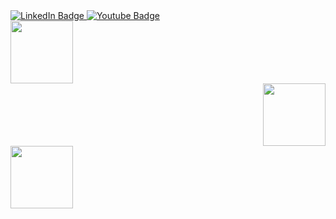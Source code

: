 <div id="badges">
  <a href="https://www.linkedin.com/in/arooj-arif-5133a1233/">
    <img src="https://img.shields.io/badge/LinkedIn-blue?style=for-the-badge&logo=linkedin&logoColor=white" alt="LinkedIn Badge"/>
  </a>
  <a href="https://www.youtube.com/channel/UC4Iquh-ka0ISJsRdgDH36og">
    <img src="https://img.shields.io/badge/YouTube-red?style=for-the-badge&logo=youtube&logoColor=white" alt="Youtube Badge"/>
  </a>
</div>

<div id="header" align="left">
  <img src="https://media.giphy.com/media/1sgetPM00wWqJpVUTl/giphy.gif" width="100"/>
</div>

<div id="header" align="right">
  <img src="https://media.giphy.com/media/V2RjJz7BiVEFfXpzVe/giphy.gif" width="100"/>
</div>

<div id="header" align="left">
  <img src="https://media.giphy.com/media/9rt26Vyi6UF7fPhugd/giphy.gif" width="100"/>
</div>
